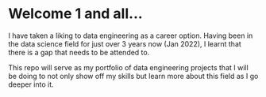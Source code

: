 # Welcome 1 and all...

I have taken a liking to data engineering as a career option. Having been in the data science field for just over 3 years now (Jan 2022), I learnt that there is a gap that needs to be attended to. 

This repo will serve as my portfolio of data engineering projects that I will be doing to not only show off my skills but learn more about this field as I go deeper into it.
